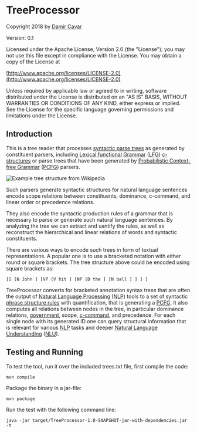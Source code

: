 # TreeProcessor

Copyright 2018 by [Damir Cavar](http://damir.cavar.me/)


Version: 0.1

Licensed under the Apache License, Version 2.0 (the "License"); you may not use this file except in compliance with the License. You may obtain a copy of the License at

[http://www.apache.org/licenses/LICENSE-2.0](http://www.apache.org/licenses/LICENSE-2.0)

Unless required by applicable law or agreed to in writing, software distributed under the License is distributed on an "AS IS" BASIS, WITHOUT WARRANTIES OR CONDITIONS OF ANY KIND, either express or implied. See the License for the specific language governing permissions and limitations under the License.


## Introduction

This is a tree reader that processes [syntactic parse trees](https://en.wikipedia.org/wiki/Parse_tree) as generated by constituent parsers, including [Lexical functional Grammar](https://en.wikipedia.org/wiki/Lexical_functional_grammar) ([LFG]) [c-structures](https://en.wikipedia.org/wiki/Lexical_functional_grammar) or parse trees
that have been generated by [Probabilistic Context-free Grammar](https://en.wikipedia.org/wiki/Probabilistic_context-free_grammar) ([PCFG]) parsers.

![Example tree structure from Wikipedia](File:Parse_tree_1.png)

Such parsers generate syntactic structures for natural language sentences encode scope relations between constituents, dominance, c-command, and linear order or precedence relations.

They also encode the syntactic production rules of a grammar that is necessary to parse or generate such natural language sentences. By analyzing the tree we can extract and uantify the rules, as well as reconstruct the hierarchical and linear relations of words and syntactic constituents.

There are various ways to encode such trees in form of textual representations. A popular one is to use a bracketed notation with either round or square brackets. The tree structure above could be encoded using square brackets as:

	[S [N John ] [VP [V hit ] [NP [D the ] [N ball ] ] ] ]

TreeProcessor converts for bracketed annotation syntax trees that are often the output of [Natural Language Processing](https://en.wikipedia.org/wiki/Natural_language_processing) ([NLP]) tools to a set of syntactic [phrase structure rules](https://en.wikipedia.org/wiki/Phrase_structure_rules) with quantification, that is generating a [PCFG]. It also computes all relations between nodes in the tree, in particular dominance relations, [government](https://en.wikipedia.org/wiki/Government_(linguistics)), scope, [c-command](https://en.wikipedia.org/wiki/C-command), and precedence. For each single node with its generated ID one can query structural information that is relevant for various [NLP] tasks and deeper [Natural Language Understanding](https://en.wikipedia.org/wiki/Natural_language_understanding) ([NLU]).


## Testing and Running

To test the tool, run it over the included trees.txt file, first compile the code:

	mvn compile

Package the binary in a jar-file:

	mvn package

Run the test with the following command line:

	java -jar target/TreeProcessor-1.0-SNAPSHOT-jar-with-dependencies.jar -t




[NLP]: https://en.wikipedia.org/wiki/Natural_language_processing "Natural Language Processing"
[LFG]: https://en.wikipedia.org/wiki/Lexical_functional_grammar "Lexical Functional Grammar"
[PCFG]: https://en.wikipedia.org/wiki/Probabilistic_context-free_grammar "Probabilistic Context-free Grammar"
[NLU]: https://en.wikipedia.org/wiki/Natural_language_understanding "Natural Language Understanding"
